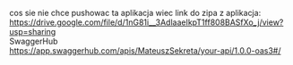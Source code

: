 cos sie nie chce pushowac ta aplikacja wiec link do zipa z aplikacja:
https://drive.google.com/file/d/1nG81i__3AdlaaeIkpT1ff808BASfXo_j/view?usp=sharing  
SwaggerHub  
https://app.swaggerhub.com/apis/MateuszSekreta/your-api/1.0.0-oas3#/
